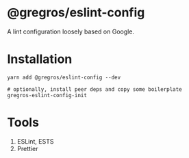 # @gregros/eslint-config
A lint configuration loosely based on Google.

# Installation

```shell
yarn add @gregros/eslint-config --dev

# optionally, install peer deps and copy some boilerplate
gregros-eslint-config-init
```

# Tools

1. ESLint, ESTS
2. Prettier


